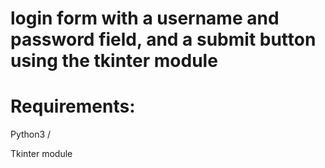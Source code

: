# login form with a username and password field, and a submit button using the tkinter module

# Requirements:
Python3 /

Tkinter module




